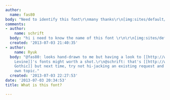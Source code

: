 ```yaml
---
author:
  name: fas80
body: "Need to identify this font\r\nmany thanks\r\n[img:sites/default/files/old-images/prietowan_3842.jpg]"
comments:
- author:
    name: schrift
  body: "hi i need to know the name of this font \r\n\r\n[img:sites/default/files/old-images/6484199053_d85b45ff10_o_3936.jpg]"
  created: '2013-07-03 21:40:35'
- author:
    name: Ryuk
  body: "@fas80: looks hand-drawn to me but having a look to [[http://www.myfonts.com/foundry/Jeff_Levine|Jeff
    Levine]]'s fonts might worth a shot.\r\n@schrift: that's [[http://www.myfonts.com/search/fonts/serif+gothic|Serif
    Gothic]] but next time, try not hi-jacking an existing request and start your
    own topic."
  created: '2013-07-03 22:27:53'
date: '2013-07-03 20:34:53'
title: What is this font?

---
```

